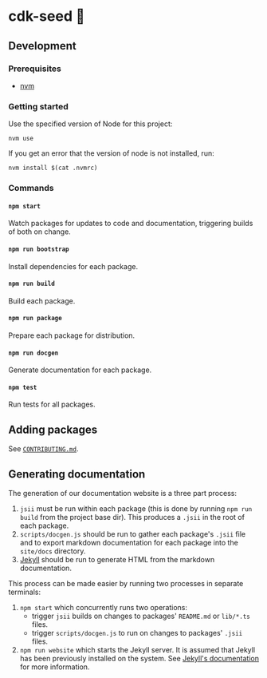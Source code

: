 # cdk-seed :seedling:

## Development

### Prerequisites

- [nvm](https://github.com/nvm-sh/nvm)

### Getting started

Use the specified version of Node for this project:

`nvm use`

If you get an error that the version of node is not installed, run:

`nvm install $(cat .nvmrc)`

### Commands

#### `npm start`

Watch packages for updates to code and documentation, triggering builds of both on change.

#### `npm run bootstrap`

Install dependencies for each package.

#### `npm run build`

Build each package.

#### `npm run package`

Prepare each package for distribution.

#### `npm run docgen`

Generate documentation for each package.

#### `npm test`

Run tests for all packages.

## Adding packages

See [`CONTRIBUTING.md`](CONTRIBUTING.md).

## Generating documentation

The generation of our documentation website is a three part process:

1. `jsii` must be run within each package (this is done by running `npm run build` from the project base dir). This produces a `.jsii` in the root of each package.
2. `scripts/docgen.js` should be run to gather each package's `.jsii` file and to export markdown documentation for each package into the `site/docs` directory.
3. [Jekyll](https://jekyllrb.com/) should be run to generate HTML from the markdown documentation.

This process can be made easier by running two processes in separate terminals:

1. `npm start` which concurrently runs two operations:
   * trigger `jsii` builds on changes to packages' `README.md` or `lib/*.ts` files.
   * trigger `scripts/docgen.js` to run on changes to packages' `.jsii` files.
2. `npm run website` which starts the Jekyll server. It is assumed that Jekyll has been previously installed on the system. See [Jekyll's documentation](https://jekyllrb.com/docs/installation/) for more information.
